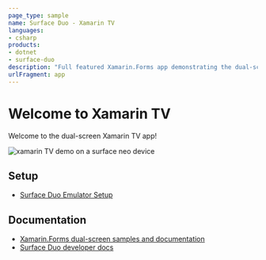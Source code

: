 ```yaml
---
page_type: sample
name: Surface Duo - Xamarin TV
languages:
- csharp
products:
- dotnet
- surface-duo
description: "Full featured Xamarin.Forms app demonstrating the dual-screen device capability for the Surface Duo."
urlFragment: app
---
```


# Welcome to Xamarin TV

Welcome to the dual-screen Xamarin TV app!

![xamarin TV demo on a surface neo device](images/xamarintv.png)

## Setup

- [Surface Duo Emulator Setup](https://docs.microsoft.com/dual-screen/android/use-emulator)

## Documentation

- [Xamarin.Forms dual-screen samples and documentation](https://docs.microsoft.com/xamarin/xamarin-forms/app-fundamentals/dual-screen/)
- [Surface Duo developer docs](https://docs.microsoft.com/dual-screen/xamarin/)